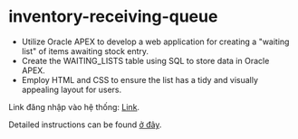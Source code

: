 # inventory-receiving-queue
- Utilize Oracle APEX to develop a web application for creating a "waiting list" of items awaiting stock entry.
- Create the WAITING_LISTS table using SQL to store data in Oracle APEX.
- Employ HTML and CSS to ensure the list has a tidy and visually appealing layout for users.

Link đăng nhập vào hệ thống: [Link](https://apex.oracle.com/pls/apex/r/tx_dev/inventory/danh-s%C3%A1ch-theo-d%C3%B5i-h%C3%A0ng-ch%E1%BB%9D).

Detailed instructions can be found [ở đây](https://apex.oracle.com/pls/apex/r/tx_dev/inventory/danh-s%C3%A1ch-theo-d%C3%B5i-h%C3%A0ng-ch%E1%BB%9D).

